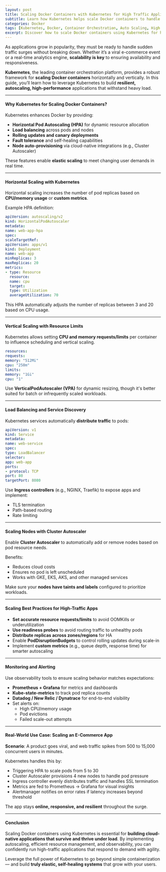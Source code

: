 ```yaml
---
layout: post
title: Scaling Docker Containers with Kubernetes for High Traffic Applications
subtitle: Learn how Kubernetes helps scale Docker containers to handle massive traffic surges reliably and efficiently
categories: Docker
tags: [Kubernetes, Docker, Container Orchestration, Auto Scaling, High Traffic, DevOps, Cloud Native]
excerpt: Discover how to scale Docker containers using Kubernetes for high-traffic applications. Explore autoscaling techniques, load balancing strategies, and best practices to ensure performance under pressure.
---
```

As applications grow in popularity, they must be ready to handle sudden traffic surges without breaking down. Whether it’s a viral e-commerce event or a real-time analytics engine, **scalability is key** to ensuring availability and responsiveness.

**Kubernetes**, the leading container orchestration platform, provides a robust framework for **scaling Docker containers** horizontally and vertically. In this guide, you’ll learn how to leverage Kubernetes to build **resilient, autoscaling, high-performance** applications that withstand heavy load.

---

#### Why Kubernetes for Scaling Docker Containers?

Kubernetes enhances Docker by providing:

- **Horizontal Pod Autoscaling (HPA)** for dynamic resource allocation
- **Load balancing** across pods and nodes
- **Rolling updates and canary deployments**
- **Fault tolerance** and self-healing capabilities
- **Node auto-provisioning** via cloud-native integrations (e.g., Cluster Autoscaler)

These features enable **elastic scaling** to meet changing user demands in real time.

---

#### Horizontal Scaling with Kubernetes

Horizontal scaling increases the number of pod replicas based on **CPU/memory usage** or **custom metrics**.

Example HPA definition:

```yaml
apiVersion: autoscaling/v2
kind: HorizontalPodAutoscaler
metadata:
name: web-app-hpa
spec:
scaleTargetRef:
apiVersion: apps/v1
kind: Deployment
name: web-app
minReplicas: 3
maxReplicas: 20
metrics:
- type: Resource
  resource:
  name: cpu
  target:
  type: Utilization
  averageUtilization: 70
  ```

This HPA automatically adjusts the number of replicas between 3 and 20 based on CPU usage.

---

#### Vertical Scaling with Resource Limits

Kubernetes allows setting **CPU and memory requests/limits** per container to influence scheduling and vertical scaling.

```yaml
resources:
requests:
memory: "512Mi"
cpu: "250m"
limits:
memory: "1Gi"
cpu: "1"
```

Use **VerticalPodAutoscaler (VPA)** for dynamic resizing, though it's better suited for batch or infrequently scaled workloads.

---

#### Load Balancing and Service Discovery

Kubernetes services automatically **distribute traffic** to pods:

```yaml
apiVersion: v1
kind: Service
metadata:
name: web-service
spec:
type: LoadBalancer
selector:
app: web-app
ports:
- protocol: TCP
port: 80
targetPort: 8080
```

Use **Ingress controllers** (e.g., NGINX, Traefik) to expose apps and implement:

- TLS termination
- Path-based routing
- Rate limiting

---

#### Scaling Nodes with Cluster Autoscaler

Enable **Cluster Autoscaler** to automatically add or remove nodes based on pod resource needs.

Benefits:
- Reduces cloud costs
- Ensures no pod is left unscheduled
- Works with GKE, EKS, AKS, and other managed services

Make sure your **nodes have taints and labels** configured to prioritize workloads.

---

#### Scaling Best Practices for High-Traffic Apps

- **Set accurate resource requests/limits** to avoid OOMKills or underutilization
- **Use readiness probes** to avoid routing traffic to unhealthy pods
- **Distribute replicas across zones/regions** for HA
- Enable **PodDisruptionBudgets** to control rolling updates during scale-in
- Implement **custom metrics** (e.g., queue depth, response time) for smarter autoscaling

---

#### Monitoring and Alerting

Use observability tools to ensure scaling behavior matches expectations:

- **Prometheus + Grafana** for metrics and dashboards
- **Kube-state-metrics** to track pod replica counts
- **Datadog / New Relic / Dynatrace** for end-to-end visibility
- Set alerts on:
  - High CPU/memory usage
  - Pod evictions
  - Failed scale-out attempts

---

#### Real-World Use Case: Scaling an E-Commerce App

**Scenario**: A product goes viral, and web traffic spikes from 500 to 15,000 concurrent users in minutes.

Kubernetes handles this by:

- Triggering HPA to scale pods from 5 to 30
- Cluster Autoscaler provisions 4 new nodes to handle pod pressure
- Ingress controller evenly distributes traffic and handles SSL termination
- Metrics are fed to Prometheus → Grafana for visual insights
- Alertmanager notifies on error rates if latency increases beyond threshold

The app stays **online, responsive, and resilient** throughout the surge.

---

#### Conclusion

Scaling Docker containers using Kubernetes is essential for **building cloud-native applications that survive and thrive under load**. By implementing autoscaling, efficient resource management, and observability, you can confidently run high-traffic applications that respond to demand with agility.

Leverage the full power of Kubernetes to go beyond simple containerization — and build **truly elastic, self-healing systems** that grow with your users.

